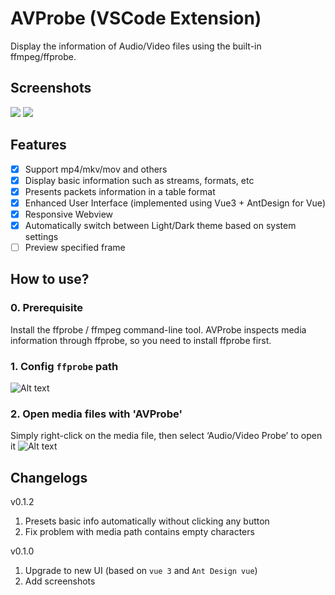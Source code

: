 # AVProbe (VSCode Extension)
Display the information of Audio/Video files using the built-in ffmpeg/ffprobe.

## Screenshots

![](https://images.xueshi.io/screenshots/screenshots_01.png)
![](https://images.xueshi.io/screenshots/screenshots_02.png)

## Features
* [x] Support mp4/mkv/mov and others
* [x] Display basic information such as streams, formats, etc
* [x] Presents packets information in a table format
* [x] Enhanced User Interface (implemented using Vue3 + AntDesign for Vue)
* [x] Responsive Webview
* [x] Automatically switch between Light/Dark theme based on system settings
* [ ] Preview specified frame

## How to use?

### 0. Prerequisite
Install the ffprobe / ffmpeg command-line tool. AVProbe inspects media information through ffprobe, so you need to install ffprobe first.

### 1. Config `ffprobe` path

![Alt text](https://images.xueshi.io/screenshots/set_custom_ffprobe_path.png)

### 2. Open media files with 'AVProbe'
Simply right-click on the media file, then select ‘Audio/Video Probe’ to open it
![Alt text](https://images.xueshi.io/screenshots/open_with_avprobe.png)


## Changelogs

v0.1.2
1. Presets basic info automatically without clicking any button
2. Fix problem with media path contains empty characters

v0.1.0
1. Upgrade to new UI (based on `vue 3` and `Ant Design vue`)
2. Add screenshots
